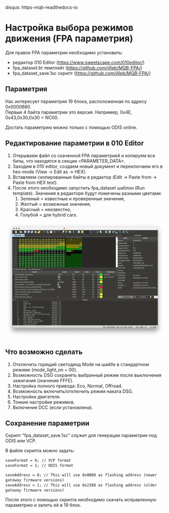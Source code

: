 disqus: https-mqb-readthedocs-io
# Настройка выбора режимов движения (FPA параметрия)

Для правок FPA параметрии необходимо установить:  
- редактор 010 Editor (https://www.sweetscape.com/010editor/)  
- fpa_dataset.bt темплейт (https://github.com/jilleb/MQB-FPA/)  
- fpa_dataset_save.1sc скрипт (https://github.com/jilleb/MQB-FPA/)

## Параметрия

Нас интересует параметрия 19 блока, расположенная по адресу 0x0000B80.  
Первые 4 байта параметрии это версия. Например, 0x4E, 0x43,0x30,0x30 = NC00.

Достать параметрию можно только с помощью ODIS online.  

## Редактирование параметрии в 010 Editor

1. Открываем файл со скаченной FPA параметрией и копируем все биты, что находятся в секции <PARAMETER_DATA>.  
2. Заходим в 010 editor, создаем новый документ и переключаем его в hex-mode (View → Edit as → HEX).   
3. Вставляем скопированные байты в редактор (Edit → Paste from → Paste from HEX text).
4. После этого необходимо запустить fpa_dataset шаблон (Run template). Значения в редакторе будут помечены разными цветами:  
   1. Зеленый = известные и проверенные значения,  
   2. Желтый = возможные значения,  
   3. Красный = неизвестно,  
   4. Голубой = для hybrid cars.

![Screenshot](../images/MQB/fpa_editor.jpeg)  

## Что возможно сделать

1. Отключить горящий светодиод Mode на шайбе в стандартном режиме (mode_light_on = 00).  
2. Возможность DSG сохранять выбранный режим после выключения зажигания (значение FFFE).  
3. Настройка полного привода: Eco, Normal, Offroad.  
4. Возможность включить/отключить режим наката DSG.  
5. Настройки двигателя.  
6. Тонкие настройки режимов.  
7. Включение DCC (если установлена).  

## Сохранение параметрии

Скрипт "fpa_dataset_save.1sc" служит для генерации параметрии под ODIS или VCP.  
  
В файле скрипта можно задать:  
```
saveFormat = 0; // VCP format  
saveFormat = 1; // ODIS format  
```
```
saveAddress = 0; // This will use 0x0B80 as flashing address (newer gateway firmware versions)  
saveAddress = 1; // This will use 0x2388 as flashing address (older gateway firmware versions)  
```

После этого с помощью скрипта необходимо скачать исправленную параметрию и залить её в 19 блок.


